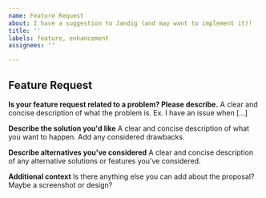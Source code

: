 ```yaml
---
name: Feature Request
about: I have a suggestion to Jandig (and may want to implement it)!
title: ''
labels: feature, enhancement
assignees: ''

---
```


## Feature Request

**Is your feature request related to a problem? Please describe.**
A clear and concise description of what the problem is. Ex. I have an issue when [...]

**Describe the solution you'd like**
A clear and concise description of what you want to happen. Add any considered drawbacks.

**Describe alternatives you've considered**
A clear and concise description of any alternative solutions or features you've considered.

**Additional context**
Is there anything else you can add about the proposal? Maybe a screenshot or design?
